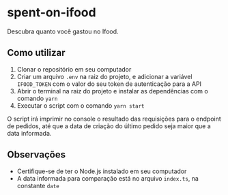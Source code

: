 # spent-on-ifood

Descubra quanto você gastou no Ifood.

## Como utilizar

1. Clonar o repositório em seu computador
2. Criar um arquivo `.env` na raiz do projeto, e adicionar a variável `IFOOD_TOKEN` com o valor do seu token de autenticação para a API
3. Abrir o terminal na raiz do projeto e instalar as dependências com o comando `yarn`
4. Executar o script com o comando `yarn start`

O script irá imprimir no console o resultado das requisições para o endpoint de pedidos, até que a data de criação do último pedido seja maior que a data informada.

## Observações

- Certifique-se de ter o Node.js instalado em seu computador
- A data informada para comparação está no arquivo `index.ts`, na constante `date`
